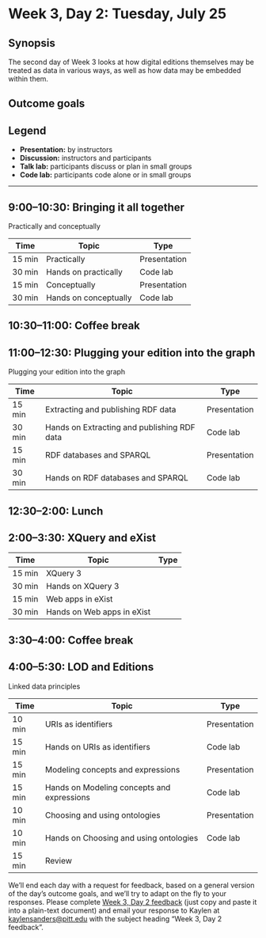 # Week 3, Day 2: Tuesday, July 25
## Synopsis

The second day of Week 3 looks at how digital editions themselves may be treated as data in various ways, as well as how data may be embedded within them.

## Outcome goals
## Legend

* **Presentation:** by instructors
* **Discussion:** instructors and participants
* **Talk lab:** participants discuss or plan in small groups
* **Code lab:** participants code alone or in small groups

* * *
## 9:00–10:30: Bringing it all together

Practically and conceptually

Time | Topic | Type
---- | ---- | ---- 
15 min | Practically | Presentation
30 min | Hands on practically | Code lab
15 min | Conceptually | Presentation
30 min | Hands on conceptually | Code lab

## 10:30–11:00: Coffee break

## 11:00–12:30: Plugging your edition into the graph

Plugging your edition into the graph

Time | Topic | Type
---- | ---- | ---- 
15 min | Extracting and publishing RDF data | Presentation
30 min | Hands on Extracting and publishing RDF data | Code lab
15 min | RDF databases and SPARQL | Presentation
30 min | Hands on RDF databases and SPARQL | Code lab

## 12:30–2:00: Lunch

## 2:00–3:30: XQuery and eXist

Time | Topic | Type
---- | ---- | ---- 
15 min | XQuery 3 | 
30 min | Hands on XQuery 3 | 
15 min | Web apps in eXist | 
30 min | Hands on Web apps in eXist | 

## 3:30–4:00: Coffee break

## 4:00–5:30: LOD and Editions

Linked data principles

Time | Topic | Type
---- | ---- | ---- 
10 min | URIs as identifiers | Presentation
15 min | Hands on URIs as identifiers | Code lab
15 min | Modeling concepts and expressions | Presentation
15 min | Hands on Modeling concepts and expressions | Code lab
10 min | Choosing and using ontologies | Presentation
10 min | Hands on Choosing and using ontologies | Code lab
15 min | Review | 

We’ll end each day with a request for feedback, based on a general version of the day’s outcome goals, and we’ll try to adapt on the fly to your responses. Please complete [Week 3, Day 2 feedback](week_3_day_2_feedback.md) (just copy and paste it into a plain-text document) and email your response to Kaylen at [kaylensanders@pitt.edu](mailto:kaylensanders@pitt.edu) with the subject heading “Week 3, Day 2 feedback”.